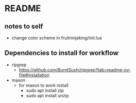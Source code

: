 # README

## notes to self
- change color scheme in fruitninjaking/init.lua

## Dependencies to install for workflow
- ripgrep
  - https://github.com/BurntSushi/ripgrep?tab=readme-ov-file#installation
- mason
  - for mason to work install
    - sudo apt install zip
    - sudo apt install unzip
